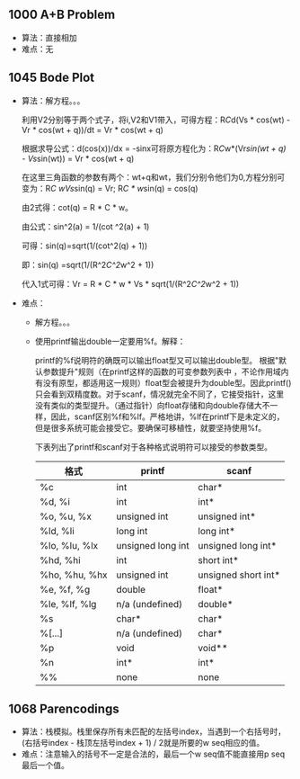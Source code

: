 ## 1000 A+B Problem

* 算法：直接相加
* 难点：无

## 1045 Bode Plot

* 算法：解方程。。。

    利用V2分别等于两个式子，将i,V2和V1带入，可得方程：R*C*d(Vs * cos(wt) - Vr * cos(wt + q))/dt  = Vr * cos(wt + q)

    根据求导公式：d(cos(x))/dx = -sinx可将原方程化为：R*C*w*(Vr*sin(wt + q) - Vs*sin(wt)) = Vr * cos(wt + q)
    
    在这里三角函数的参数有两个：wt+q和wt，我们分别令他们为0,方程分别可变为：R*C *w*Vs*sin(q) = Vr; R*C * w*sin(q) = cos(q)
    
    由2式得：cot(q) = R * C * w。
    
    由公式：sin^2(a) = 1/(cot ^2(a) + 1)
    
    可得：sin(q)=sqrt(1/(cot^2(q) + 1))
    
    即：sin(q) =sqrt(1/(R^2*C^2*w^2 + 1))
    
    代入1式可得：Vr = R * C * w * Vs * sqrt(1/(R^2*C^2*w^2 + 1))

* 难点：

    - 解方程。。。
    - 使用printf输出double一定要用%f。解释：

      printf的%f说明符的确既可以输出float型又可以输出double型。 根据"默认参数提升"规则（在printf这样的函数的可变参数列表中 ，不论作用域内有没有原型，都适用这一规则）float型会被提升为double型。因此printf()只会看到双精度数。对于scanf，情况就完全不同了，它接受指针，这里没有类似的类型提升。（通过指针）向float存储和向double存储大不一样，因此，scanf区别%f和%lf。严格地讲，%lf在printf下是未定义的，但是很多系统可能会接受它。要确保可移植性，就要坚持使用%f。

      下表列出了printf和scanf对于各种格式说明符可以接受的参数类型。
      
      |格式               |printf               |scanf
      |-----------------|---------------------|-----------------------|
      |%c               |  int                |  char*                |
      |%d, %i           |  int                |  int*                 |
      |%o, %u, %x       |  unsigned int       |  unsigned int*        |
      |%ld, %li         |  long int           |  long int*            |
      |%lo, %lu, %lx    |  unsigned long int  |  unsigned long int*   |
      |%hd, %hi         |  int                |  short int*           |
      |%ho, %hu, %hx    |  unsigned int       |  unsigned short int*  |
      |%e, %f, %g       |  double             |  float*               |
      |%le, %lf, %lg    |  n/a (undefined)    |  double*              |
      |%s               |  char*              |  char*                |
      |%[...]           |  n/a (undefined)    |  char*                |
      |%p               |  void               |  void**               | 
      |%n               |  int*               |  int*                 |
      |%%               |  none               |  none                 |

## 1068 Parencodings

* 算法：栈模拟。栈里保存所有未匹配的左括号index，当遇到一个右括号时，(右括号index - 栈顶左括号index + 1) / 2就是所要的w seq相应的值。
* 难点：注意输入的括号不一定是合法的，最后一个w seq值不能直接用p seq最后一个值。

